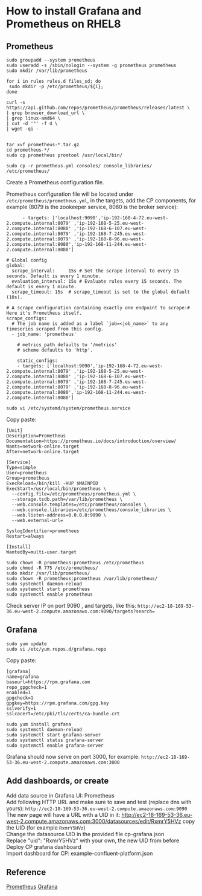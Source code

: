 # How to install Grafana and Prometheus on RHEL8

## Prometheus 

```
sudo groupadd --system prometheus
sudo useradd -s /sbin/nologin --system -g prometheus prometheus
sudo mkdir /var/lib/prometheus

for i in rules rules.d files_sd; do
 sudo mkdir -p /etc/prometheus/${i};
done

curl -s https://api.github.com/repos/prometheus/prometheus/releases/latest \
| grep browser_download_url \
| grep linux-amd64 \
| cut -d '"' -f 4 \
| wget -qi -


tar xvf prometheus-*.tar.gz
cd prometheus-*/
sudo cp prometheus promtool /usr/local/bin/

sudo cp -r prometheus.yml consoles/ console_libraries/ /etc/prometheus/ 
```

Create a Prometheus configuration file.

Prometheus configuration file will be located under `/etc/prometheus/prometheus.yml`, in the targets, add the CP components, for example (8079 is the zookeeper service, 8080 is the broker service):

```
      - targets: ['localhost:9090','ip-192-168-4-72.eu-west-2.compute.internal:8079' ,'ip-192-168-5-25.eu-west-2.compute.internal:8080' ,'ip-192-168-6-107.eu-west-2.compute.internal:8079' ,'ip-192-168-7-245.eu-west-2.compute.internal:8079' ,'ip-192-168-8-96.eu-west-2.compute.internal:8080','ip-192-168-11-244.eu-west-2.compute.internal:8080']
```

```
# Global config
global: 
  scrape_interval:     15s # Set the scrape interval to every 15 seconds. Default is every 1 minute.  
  evaluation_interval: 15s # Evaluate rules every 15 seconds. The default is every 1 minute.  
  scrape_timeout: 15s  # scrape_timeout is set to the global default (10s).

# A scrape configuration containing exactly one endpoint to scrape:# Here it's Prometheus itself.
scrape_configs:
  # The job name is added as a label `job=<job_name>` to any timeseries scraped from this config.
  - job_name: 'prometheus'

    # metrics_path defaults to '/metrics'
    # scheme defaults to 'http'.

    static_configs:
    - targets: ['localhost:9090','ip-192-168-4-72.eu-west-2.compute.internal:8079' ,'ip-192-168-5-25.eu-west-2.compute.internal:8080' ,'ip-192-168-6-107.eu-west-2.compute.internal:8079' ,'ip-192-168-7-245.eu-west-2.compute.internal:8079' ,'ip-192-168-8-96.eu-west-2.compute.internal:8080','ip-192-168-11-244.eu-west-2.compute.internal:8080']
```

```
sudo vi /etc/systemd/system/prometheus.service 
```
Copy paste: 

```
[Unit]
Description=Prometheus
Documentation=https://prometheus.io/docs/introduction/overview/
Wants=network-online.target
After=network-online.target

[Service]
Type=simple
User=prometheus
Group=prometheus
ExecReload=/bin/kill -HUP $MAINPID
ExecStart=/usr/local/bin/prometheus \
  --config.file=/etc/prometheus/prometheus.yml \
  --storage.tsdb.path=/var/lib/prometheus \
  --web.console.templates=/etc/prometheus/consoles \
  --web.console.libraries=/etc/prometheus/console_libraries \
  --web.listen-address=0.0.0.0:9090 \
  --web.external-url=

SyslogIdentifier=prometheus
Restart=always

[Install]
WantedBy=multi-user.target
```

```
sudo chown -R prometheus:prometheus /etc/prometheus
sudo chmod -R 775 /etc/prometheus/
sudo mkdir /var/lib/prometheus/
sudo chown -R prometheus:prometheus /var/lib/prometheus/
sudo systemctl daemon-reload
sudo systemctl start prometheus
sudo systemctl enable prometheus
```

Check server IP on port 9090 , and targets, like this: `http://ec2-18-169-53-36.eu-west-2.compute.amazonaws.com:9090/targets?search=`


## Grafana 

```
sudo yum update
sudo vi /etc/yum.repos.d/grafana.repo
```
Copy paste: 

```
[grafana]
name=grafana
baseurl=https://rpm.grafana.com
repo_gpgcheck=1
enabled=1
gpgcheck=1
gpgkey=https://rpm.grafana.com/gpg.key
sslverify=1
sslcacert=/etc/pki/tls/certs/ca-bundle.crt
```

```
sudo yum install grafana
sudo systemctl daemon-reload
sudo systemctl start grafana-server
sudo systemctl status grafana-server
sudo systemctl enable grafana-server
```

Grafana should now serve on port 3000, for example:  `http://ec2-18-169-53-36.eu-west-2.compute.amazonaws.com:3000`


## Add dashboards, or create 

Add data source in Grafana UI: Prometheus  
Add following HTTP URL and make sure to save and test (replace dns with yours): `http://ec2-18-169-53-36.eu-west-2.compute.amazonaws.com:9090`  
The new page will have a URL with a UID in it: http://ec2-18-169-53-36.eu-west-2.compute.amazonaws.com:3000/datasources/edit/RxmrY5HVz copy the UID (for example `RxmrY5HVz`)   
Change the datasource UID in the provided file cp-grafana.json  
Replace "uid": "RxmrY5HVz" with your own, the new UID from before  
Deploy CP grafana dashboard  
    Import dashboard for CP: example-confluent-platform.json


## Reference 

[Prometheus](https://computingforgeeks.com/how-to-install-prometheus-on-rhel-8/)
[Grafana](https://grafana.com/docs/grafana/latest/setup-grafana/installation/rpm/)